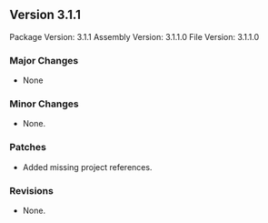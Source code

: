 Version 3.1.1
-----------------------
Package Version: 3.1.1
Assembly Version: 3.1.1.0
File Version: 3.1.1.0

### Major Changes
- None

### Minor Changes
- None.

### Patches
- Added missing project references.

### Revisions
- None.
